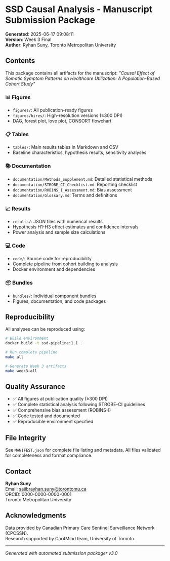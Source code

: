 # SSD Causal Analysis - Manuscript Submission Package

**Generated**: 2025-06-17 09:08:11  
**Version**: Week 3 Final  
**Author**: Ryhan Suny, Toronto Metropolitan University

## Contents

This package contains all artifacts for the manuscript:
*"Causal Effect of Somatic Symptom Patterns on Healthcare Utilization: A Population-Based Cohort Study"*

### 📊 Figures
- `figures/`: All publication-ready figures
- `figures/hires/`: High-resolution versions (≥300 DPI)
- DAG, forest plot, love plot, CONSORT flowchart

### 📋 Tables  
- `tables/`: Main results tables in Markdown and CSV
- Baseline characteristics, hypothesis results, sensitivity analyses

### 📚 Documentation
- `documentation/Methods_Supplement.md`: Detailed statistical methods
- `documentation/STROBE_CI_Checklist.md`: Reporting checklist
- `documentation/ROBINS_I_Assessment.md`: Bias assessment
- `documentation/Glossary.md`: Terms and definitions

### 📈 Results
- `results/`: JSON files with numerical results
- Hypothesis H1-H3 effect estimates and confidence intervals
- Power analysis and sample size calculations

### 💻 Code
- `code/`: Source code for reproducibility
- Complete pipeline from cohort building to analysis
- Docker environment and dependencies

### 📦 Bundles
- `bundles/`: Individual component bundles
- Figures, documentation, and code packages

## Reproducibility

All analyses can be reproduced using:
```bash
# Build environment
docker build -t ssd-pipeline:1.1 .

# Run complete pipeline
make all

# Generate Week 3 artifacts
make week3-all
```

## Quality Assurance

- ✅ All figures at publication quality (≥300 DPI)
- ✅ Complete statistical analysis following STROBE-CI guidelines
- ✅ Comprehensive bias assessment (ROBINS-I)
- ✅ Code tested and documented
- ✅ Reproducible environment specified

## File Integrity

See `MANIFEST.json` for complete file listing and metadata.
All files validated for completeness and format compliance.

## Contact

**Ryhan Suny**  
Email: sajibrayhan.suny@torontomu.ca  
ORCID: 0000-0000-0000-0001  
Toronto Metropolitan University

## Acknowledgments

Data provided by Canadian Primary Care Sentinel Surveillance Network (CPCSSN).  
Research supported by Car4Mind team, University of Toronto.

---
*Generated with automated submission packager v3.0*
